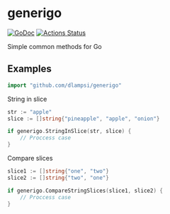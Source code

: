 # generigo 

[![GoDoc](https://godoc.org/github.com/dlampsi/generigo?status.svg)](https://godoc.org/github.com/dlampsi/generigo) [![Actions Status](https://github.com/dlampsi/generigo/workflows/Go/badge.svg)](https://github.com/dlampsi/generigo/actions)

Simple common methods for Go

## Examples

```go
import "github.com/dlampsi/generigo"
```

String in slice

```go
str := "apple"
slice := []string{"pineapple", "apple", "onion"}

if generigo.StringInSlice(str, slice) {
    // Proccess case
}
```

Compare slices

```go
slice1 := []string{"one", "two"}
slice2 := []string{"two", "one"}

if generigo.CompareStringSlices(slice1, slice2) {
    // Proccess case
}
```
